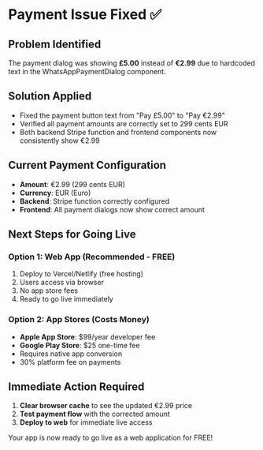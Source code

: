# Payment Issue Fixed ✅

## Problem Identified
The payment dialog was showing **£5.00** instead of **€2.99** due to hardcoded text in the WhatsAppPaymentDialog component.

## Solution Applied
- Fixed the payment button text from "Pay £5.00" to "Pay €2.99"
- Verified all payment amounts are correctly set to 299 cents EUR
- Both backend Stripe function and frontend components now consistently show €2.99

## Current Payment Configuration
- **Amount**: €2.99 (299 cents EUR)
- **Currency**: EUR (Euro)
- **Backend**: Stripe function correctly configured
- **Frontend**: All payment dialogs now show correct amount

## Next Steps for Going Live

### Option 1: Web App (Recommended - FREE)
1. Deploy to Vercel/Netlify (free hosting)
2. Users access via browser
3. No app store fees
4. Ready to go live immediately

### Option 2: App Stores (Costs Money)
- **Apple App Store**: $99/year developer fee
- **Google Play Store**: $25 one-time fee
- Requires native app conversion
- 30% platform fee on payments

## Immediate Action Required
1. **Clear browser cache** to see the updated €2.99 price
2. **Test payment flow** with the corrected amount
3. **Deploy to web** for immediate live access

Your app is now ready to go live as a web application for FREE!